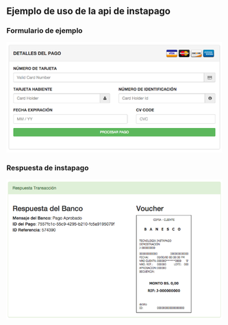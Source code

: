 ## Ejemplo de uso de la api de instapago


### Formulario de ejemplo

![ejemplo](form-ejemplo.png)

### Respuesta de instapago

![ejemplo](form-ejemplo-respuesta.png)
